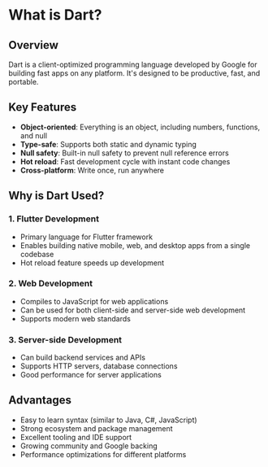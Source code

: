 # What is Dart?

## Overview
Dart is a client-optimized programming language developed by Google for building fast apps on any platform. It's designed to be productive, fast, and portable.

## Key Features
- **Object-oriented**: Everything is an object, including numbers, functions, and null
- **Type-safe**: Supports both static and dynamic typing
- **Null safety**: Built-in null safety to prevent null reference errors
- **Hot reload**: Fast development cycle with instant code changes
- **Cross-platform**: Write once, run anywhere

## Why is Dart Used?

### 1. Flutter Development
- Primary language for Flutter framework
- Enables building native mobile, web, and desktop apps from a single codebase
- Hot reload feature speeds up development

### 2. Web Development
- Compiles to JavaScript for web applications
- Can be used for both client-side and server-side web development
- Supports modern web standards

### 3. Server-side Development
- Can build backend services and APIs
- Supports HTTP servers, database connections
- Good performance for server applications

## Advantages
- Easy to learn syntax (similar to Java, C#, JavaScript)
- Strong ecosystem and package management
- Excellent tooling and IDE support
- Growing community and Google backing
- Performance optimizations for different platforms